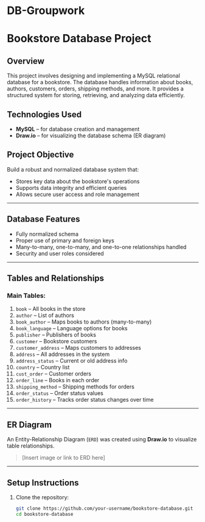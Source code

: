 # DB-Groupwork
# Bookstore Database Project

## Overview

This project involves designing and implementing a MySQL relational database for a bookstore. The database handles information about books, authors, customers, orders, shipping methods, and more. It provides a structured system for storing, retrieving, and analyzing data efficiently.

## Technologies Used

- **MySQL** – for database creation and management
- **Draw.io** – for visualizing the database schema (ER diagram)

## Project Objective

Build a robust and normalized database system that:
- Stores key data about the bookstore's operations
- Supports data integrity and efficient queries
- Allows secure user access and role management

---

## Database Features

- Fully normalized schema
- Proper use of primary and foreign keys
- Many-to-many, one-to-many, and one-to-one relationships handled
- Security and user roles considered

---

## Tables and Relationships

### Main Tables:
1. `book` – All books in the store  
2. `author` – List of authors  
3. `book_author` – Maps books to authors (many-to-many)  
4. `book_language` – Language options for books  
5. `publisher` – Publishers of books  
6. `customer` – Bookstore customers  
7. `customer_address` – Maps customers to addresses  
8. `address` – All addresses in the system  
9. `address_status` – Current or old address info  
10. `country` – Country list  
11. `cust_order` – Customer orders  
12. `order_line` – Books in each order  
13. `shipping_method` – Shipping methods for orders  
14. `order_status` – Order status values  
15. `order_history` – Tracks order status changes over time  

---

## ER Diagram

An Entity-Relationship Diagram (`ERD`) was created using **Draw.io** to visualize table relationships.  
> [Insert image or link to ERD here]

---

## Setup Instructions

1. Clone the repository:
   ```bash
   git clone https://github.com/your-username/bookstore-database.git
   cd bookstore-database
   
